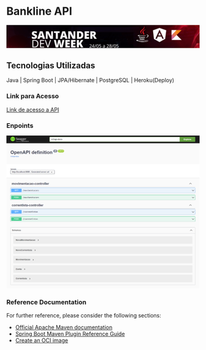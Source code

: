 # Bankline API
<img src="https://github.com/k3n3dfelix/Bankline/blob/main/santander-dev-week-logo.png" />

## Tecnologias Utilizadas
Java | Spring Boot | JPA/Hibernate | PostgreSQL | Heroku(Deploy)

### Link para Acesso
<a href="https://ken-bankline-api.herokuapp.com/swagger-ui/index.html" >Link de acesso a API</a>

### Enpoints
<img src="https://github.com/k3n3dfelix/bankline-api/blob/main/doc-api-swagger.PNG" />


### Reference Documentation
For further reference, please consider the following sections:

* [Official Apache Maven documentation](https://maven.apache.org/guides/index.html)
* [Spring Boot Maven Plugin Reference Guide](https://docs.spring.io/spring-boot/docs/2.6.7/maven-plugin/reference/html/)
* [Create an OCI image](https://docs.spring.io/spring-boot/docs/2.6.7/maven-plugin/reference/html/#build-image)


